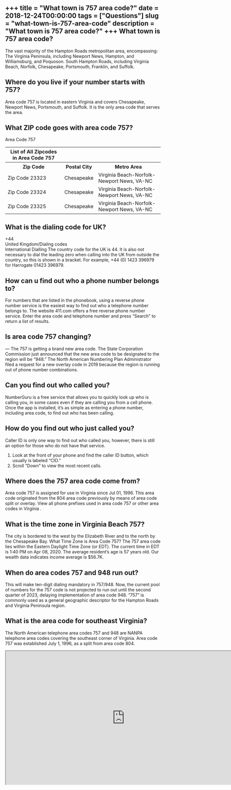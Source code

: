 +++
title = "What town is 757 area code?"
date = 2018-12-24T00:00:00
tags = ["Questions"]
slug = "what-town-is-757-area-code"
description = "What town is 757 area code?"
+++
What town is 757 area code?
---------------------------

The vast majority of the Hampton Roads metropolitan area, encompassing: The Virginia Peninsula, including Newport News, Hampton, and Williamsburg, and Poquoson. South Hampton Roads, including Virginia Beach, Norfolk, Chesapeake, Portsmouth, Franklin, and Suffolk.

Where do you live if your number starts with 757?
-------------------------------------------------

Area code 757 is located in eastern Virginia and covers Chesapeake, Newport News, Portsmouth, and Suffolk. It is the only area code that serves the area.

What ZIP code goes with area code 757?
--------------------------------------

Area Code 757

<table><tr><th>List of All Zipcodes in Area Code 757</th></tr><tr><th>Zip Code</th><th>Postal City</th><th>Metro Area</th></tr><tr><td>Zip Code 23323</td><td>Chesapeake</td><td>Virginia Beach-Norfolk-Newport News, VA-NC</td></tr><tr><td>Zip Code 23324</td><td>Chesapeake</td><td>Virginia Beach-Norfolk-Newport News, VA-NC</td></tr><tr><td>Zip Code 23325</td><td>Chesapeake</td><td>Virginia Beach-Norfolk-Newport News, VA-NC</td></tr></table>

What is the dialing code for UK?
--------------------------------

+44  
United Kingdom/Dialing codes  
International Dialling The country code for the UK is 44. It is also not necessary to dial the leading zero when calling into the UK from outside the country, so this is shown in a bracket. For example, +44 (0) 1423 396979 for Harrogate 01423 396979.

How can u find out who a phone number belongs to?
-------------------------------------------------

For numbers that are listed in the phonebook, using a reverse phone number service is the easiest way to find out who a telephone number belongs to. The website 411.com offers a free reverse phone number service. Enter the area code and telephone number and press “Search” to return a list of results.

Is area code 757 changing?
--------------------------

— The 757 is getting a brand new area code. The State Corporation Commission just announced that the new area code to be designated to the region will be “948.” The North American Numbering Plan Administrator filed a request for a new overlay code in 2019 because the region is running out of phone number combinations.

Can you find out who called you?
--------------------------------

NumberGuru is a free service that allows you to quickly look up who is calling you, in some cases even if they are calling you from a cell phone. Once the app is installed, it’s as simple as entering a phone number, including area code, to find out who has been calling.

How do you find out who just called you?
----------------------------------------

Caller ID is only one way to find out who called you, however, there is still an option for those who do not have that service.

1. Look at the front of your phone and find the caller ID button, which usually is labeled “CID.”
2. Scroll “Down” to view the most recent calls.

Where does the 757 area code come from?
---------------------------------------

Area code 757 is assigned for use in Virginia since Jul 01, 1996. This area code originated from the 804 area code previously by means of area code split or overlay. View all phone prefixes used in area code 757 or other area codes in Virginia .

What is the time zone in Virginia Beach 757?
--------------------------------------------

The city is bordered to the west by the Elizabeth River and to the north by the Chesapeake Bay. What Time Zone is Area Code 757? The 757 area code lies within the Eastern Daylight Time Zone (or EDT). The current time in EDT is 1:40 PM on Apr 08, 2020. The average resident’s age is 57 years old. Our wealth data indicates income average is $56.7K.

When do area codes 757 and 948 run out?
---------------------------------------

This will make ten-digit dialing mandatory in 757/948. Now, the current pool of numbers for the 757 code is not projected to run out until the second quarter of 2023, delaying implementation of area code 948. “757” is commonly used as a general geographic descriptor for the Hampton Roads and Virginia Peninsula region.

What is the area code for southeast Virginia?
---------------------------------------------

The North American telephone area codes 757 and 948 are NANPA telephone area codes covering the southeast corner of Virginia. Area code 757 was established July 1, 1996, as a split from area code 804.

<iframe allow="accelerometer; autoplay; clipboard-write; encrypted-media; gyroscope; picture-in-picture" allowfullscreen="" class="__youtube_prefs__  epyt-is-override  no-lazyload" data-no-lazy="1" data-origheight="433" data-origwidth="770" data-skipgform_ajax_framebjll="" height="433" id="_ytid_48414" loading="lazy" src="https://www.youtube.com/embed/2Wa7Exisb-o?enablejsapi=1&autoplay=0&cc_load_policy=0&cc_lang_pref=&iv_load_policy=1&loop=0&modestbranding=0&rel=1&fs=1&playsinline=0&autohide=2&theme=dark&color=red&controls=1&" title="YouTube player" width="770"></iframe>
